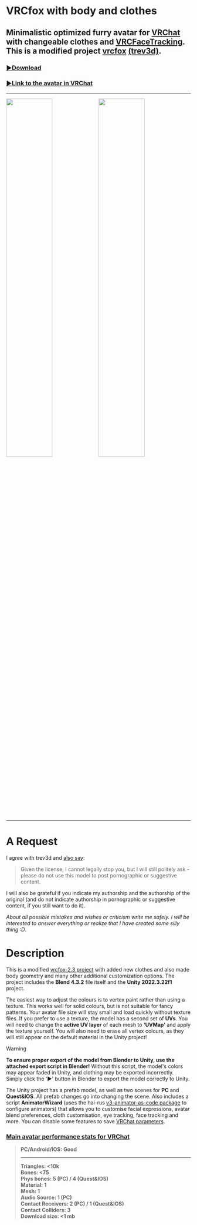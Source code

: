 # **VRCfox with body and clothes**
## Minimalistic optimized furry avatar for [VRChat](https://hello.vrchat.com/) with changeable clothes and [VRCFaceTracking](https://github.com/benaclejames/VRCFaceTracking).<br>This is a modified project [vrcfox](https://github.com/trev3d/vrcfox) [(trev3d)](https://github.com/trev3d).
### [:arrow_forward:Download](https://github.com/strakacher21/vrcfox-2.3_body_and_cloth_edition/archive/refs/heads/main.zip)

### [:arrow_forward:Link to the avatar in VRChat](https://vrchat.com/home/avatar/avtr_433942b4-d25f-4add-ad34-75c0d20e4ae1)
---
<img src="https://github.com/user-attachments/assets/d0bab74a-0902-4086-8fcd-b7249ce140b0" width="50%"><img src="https://github.com/user-attachments/assets/2923e6cc-4414-4ce5-bf1c-98b9995fa9a9" width="50%">

---
# А Request
I agree with trev3d and [also say](https://github.com/trev3d/vrcfox?tab=readme-ov-file#a-request-%EF%B8%8F):
>Given the license, I cannot legally stop you, but I will still politely ask - please do not use this model to post pornographic or suggestive content.

I will also be grateful if you indicate my authorship and the authorship of the original (and do not indicate authorship in pornographic or suggestive content, if you still want to do it).

*About all possible mistakes and wishes or criticism write me safely. I will be interested to answer everything or realize that I have created some silly thing :D*.
# Description
This is a modified [vrcfox-2.3 project](https://github.com/trev3d/vrcfox/releases/tag/2.3) with added new clothes and also made body geometry and many other additional customization options.
The project includes the **Blend 4.3.2** file itself and the **Unity 2022.3.22f1** project.

The easiest way to adjust the colours is to vertex paint rather than using a texture. This works well for solid colours, but is not suitable for fancy patterns. Your avatar file size will stay small and load quickly without texture files. If you prefer to use a texture, the model has a second set of **UVs**. You will need to change the **active UV layer** of each mesh to **‘UVMap’** and apply the texture yourself. You will also need to erase all vertex colours, as they will still appear on the default material in the Unity project! 
> [!WARNING]
**To ensure proper export of the model from Blender to Unity, use the attached export script in Blender!** Without this script, the model's colors may appear faded in Unity, and clothing may be exported incorrectly. Simply click the '▶' button in Blender to export the model correctly to Unity.

The Unity project has a prefab model, as well as two scenes for **PC** and **Quest&IOS**. All prefab changes go into changing the scene. Аlso includes a script **AnimatorWizard** (uses the hai-rus [v3-animator-as-code package](https://github.com/hai-vr/av3-animator-as-code) to configure animators) that allows you to customise facial expressions, avatar blend preferences, cloth customisation, eye tracking, face tracking and more. You can disable some features to save [VRChat parameters](https://creators.vrchat.com/avatars/animator-parameters/).

### [Main avatar performance stats for VRChat](https://creators.vrchat.com/avatars/avatar-performance-ranking-system#avatar-performance-ranking-stats)
>**PC/Android/IOS: Good**<br>
>___
>**Triangles: <10k**<br>
>**Bones: <75**<br>
>**Phys bones: 5 (PC) / 4 (Quest&IOS)**<br>
>**Material: 1**<br>
>**Mesh: 1**<br>
>**Audio Source: 1 (PC)**<br>
>**Contact Receivers: 2 (PC) / 1 (Quest&IOS)**<br>
>**Contact Colliders: 3**<br>
>**Download size: <1 mb**<br>